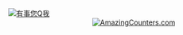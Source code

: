 <a target="_blank" href="http://wpa.qq.com/msgrd?v=3&amp;uin=873284962&amp;site=qq&amp;menu=yes">
<img border="0" src="http://wpa.qq.com/pa?p=1:873284962:13" alt="有事您Q我" title="有事您Q我">
</a>

<div align="center">
<a href="http://www.amazingcounters.com">
<img border="0" src="https://cc.amazingcounters.com/counter.php?i=3214944&amp;c=9645145" alt="AmazingCounters.com">
</a>
</div>